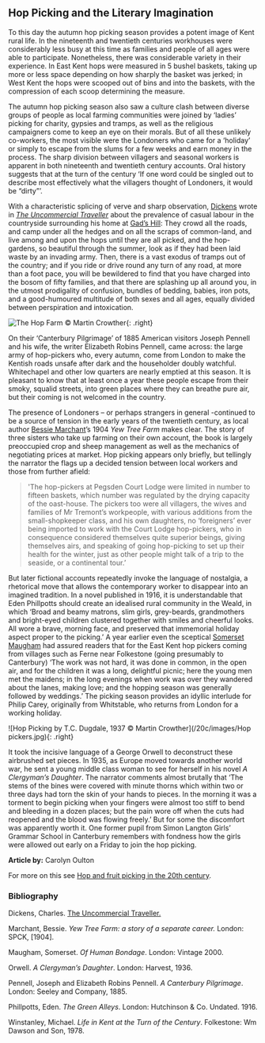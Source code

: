 
## Hop Picking and the Literary Imagination

To this day the autumn hop picking season provides a potent image of Kent rural life. In the nineteenth and twentieth centuries workhouses were considerably less busy at this time as families and people of all ages were able to participate. Nonetheless, there was considerable variety in their experience. In East Kent hops were measured in 5 bushel baskets, taking up more or less space depending on how sharply the basket was jerked; in West Kent the hops were scooped out of bins and into the baskets, with the compression of each scoop determining the measure. 

The autumn hop picking season also saw a culture clash between diverse groups of people as local farming communities were joined by ‘ladies’ picking for charity, gypsies and tramps, as well as the religious campaigners come to keep an eye on their morals. But of all these unlikely co-workers, the most visible were the Londoners who came for a ‘holiday’ or simply to escape from the slums for a few weeks and earn money in the process.  The sharp division between villagers and seasonal workers is apparent in both nineteenth and twentieth century accounts. Oral history suggests that at the turn of the century ‘If one word could be singled out to describe most effectively what the villagers thought of Londoners, it would be “dirty”’.  

With a characteristic splicing of verve and sharp observation, [Dickens](/dickens/dickens-biography) wrote in [_The Uncommercial Traveller_]( https://www.djo.org.uk/indexes/authors/charles-dickens/the-uncommercial-traveller.html) about the prevalence of casual labour in the countryside surrounding his home at [Gad’s Hill](/dickens/dickens-gads-hill):
They crowd all the roads, and camp under all the hedges and on all the scraps of common-land, and live among and upon the hops until they are all picked, and the hop-gardens, so beautiful through the summer, look as if they had been laid waste by an invading army. Then, there is a vast exodus of tramps out of the country; and if you ride or drive round any turn of any road, at more than a foot pace, you will be bewildered to find that you have charged into the bosom of fifty families, and that there are splashing up all around you, in the utmost prodigality of confusion, bundles of bedding, babies, iron pots, and a good-humoured multitude of both sexes and all ages, equally divided between perspiration and intoxication. 

![The Hop Farm © Martin Crowther](/20c/images/OasthousesMJC.jpg){: .right}

On their ‘Canterbury Pilgrimage’ of 1885 American visitors Joseph Pennell and his wife, the writer Elizabeth Robins Pennell, came across:
the large army of hop-pickers who, every autumn, come from London to make the Kentish roads unsafe after dark and the householder doubly watchful. Whitechapel and other low quarters are nearly emptied at this season. It is pleasant to know that at least once a year these people escape from their smoky, squalid streets, into green places where they can breathe pure air, but their coming is not welcomed in the country. 

The presence of Londoners – or perhaps strangers in general -continued to be a source of tension in the early years of the twentieth century, as local author [Bessie Marchant](/19/19c-marchant-biography)’s 1904 _Yew Tree Farm_ makes clear. The story of three sisters who take up farming on their own account, the book is largely preoccupied crop and sheep management as well as the mechanics of negotiating prices at market. Hop picking appears only briefly, but tellingly the narrator the flags up a decided tension between local workers and those from further afield:

>'The hop-pickers at Pegsden Court Lodge were limited in number to fifteen baskets, which number was regulated by the drying capacity of the oast-house. The pickers too were all villagers, the wives and families of Mr Tremont’s workpeople, with various additions from the small-shopkeeper class, and his own daughters, no ‘foreigners’ ever being imported to work with the Court Lodge hop-pickers, who in consequence considered themselves quite superior beings, giving themselves airs, and speaking of going hop-picking to set up their health for the winter, just as other people might talk of a trip to the seaside, or a continental tour.’  

But later fictional accounts repeatedly invoke the language of nostalgia, a rhetorical move that allows the contemporary worker to disappear into an imagined tradition. In a novel published in 1916, it is understandable that Eden Phillpotts should create an idealised rural community in the Weald, in which ‘Broad and beamy matrons, slim girls, grey-beards, grandmothers and bright-eyed children clustered together with smiles and cheerful looks. All wore a brave, morning face, and preserved that immemorial holiday aspect proper to the picking.’ A year earlier even the sceptical [Somerset Maugham](/20c/20c-maugham-biography) had assured readers that for the East Kent hop pickers coming from villages such as Ferne near Folkestone (going presumably to Canterbury) ‘The work was not hard, it was done in common, in the open air, and for the children it was a long, delightful picnic; here the young men met the maidens; in the long evenings when work was over they wandered about the lanes, making love; and the hopping season was generally followed by weddings.’ The picking season provides an idyllic interlude for Philip Carey, originally from Whitstable, who returns from London for a working holiday.


![Hop Picking by T.C. Dugdale, 1937 © Martin Crowther](/20c/images/Hop pickers.jpg){: .right}

It took the incisive language of a George Orwell to deconstruct these airbrushed set pieces. In 1935, as Europe moved towards another world war, he sent a young middle class woman to see for herself in his novel _A Clergyman’s Daughter_. The narrator comments almost brutally that ‘The stems of the bines were covered with minute thorns which within two or three days had torn the skin of your hands to pieces. In the morning it was a torment to begin picking when your fingers were almost too stiff to bend and bleeding in a dozen places; but the pain wore off when the cuts had reopened and the blood was flowing freely.’  But for some the discomfort was apparently worth it. One former pupil from Simon Langton Girls’ Grammar School in Canterbury  remembers with fondness how the girls were allowed out early on a Friday to join the hop picking.

**Article by:** Carolyn Oulton

For more on this see [Hop and fruit picking in the 20th century](https://kent-maps.online/landscape/20c-encounters-with-others/).

### Bibliography 

Dickens, Charles. [The Uncommercial Traveller.](http://elibrary.club/dickens-the-uncommercial-traveller/76) 

Marchant, Bessie. _Yew Tree Farm: a story of a separate career._ London: SPCK, [1904].

Maugham, Somerset. _Of Human Bondage_. London: Vintage 2000.

Orwell. _A Clergyman’s Daughter_. London: Harvest, 1936.

Pennell, Joseph and Elizabeth Robins Pennell. _A Canterbury Pilgrimage_. London: Seeley and Company, 1885.

Phillpotts, Eden. _The Green Alleys_. London: Hutchinson & Co. Undated. 
1916.

Winstanley, Michael. _Life in Kent at the Turn of the Century_. Folkestone: Wm Dawson and Son, 1978.


